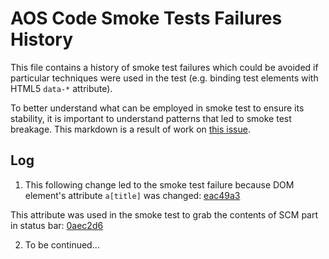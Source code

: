 # AOS Code Smoke Tests Failures History

This file contains a history of smoke test failures which could be avoided if particular techniques were used in the test (e.g. binding test elements with HTML5 `data-*` attribute).

To better understand what can be employed in smoke test to ensure its stability, it is important to understand patterns that led to smoke test breakage. This markdown is a result of work on [this issue](https://github.com/microsoft/vscode/issues/27906).

## Log

1. This following change led to the smoke test failure because DOM element's attribute `a[title]` was changed:
 [eac49a3](https://github.com/microsoft/vscode/commit/eac49a321b84cb9828430e9dcd3f34243a3480f7)

 This attribute was used in the smoke test to grab the contents of SCM part in status bar:
 [0aec2d6](https://github.com/microsoft/vscode/commit/0aec2d6838b5e65cc74c33b853ffbd9fa191d636)

2. To be continued...

